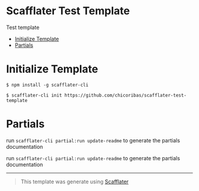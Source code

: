 # Scafflater Test Template

Test template

- [Initialize Template](#initialize-template)
- [Partials](#partials)

# Initialize Template

```sh-session
$ npm install -g scafflater-cli

$ scafflater-cli init https://github.com/chicoribas/scafflater-test-template
```

# Partials

<!-- @scf-region partials-menu -->

run `scafflater-cli partial:run update-readme` to generate the partials documentation

<!-- @end-scf-region -->

<!-- @scf-region partials -->

run `scafflater-cli partial:run update-readme` to generate the partials documentation

<!-- @end-scf-region -->

---

> This template was generate using [Scafflater](https://github.com/chicoribas/scafflater)
